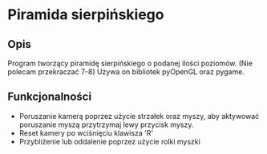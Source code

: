 # Piramida sierpińskiego
## Opis
Program tworzący piramidę sierpińskiego o podanej ilości poziomów. (Nie polecam przekraczać 7-8)
Używa on bibliotek pyOpenGL oraz pygame.
## Funkcjonalności
- Poruszanie kamerą poprzez użycie strzałek oraz myszy, aby aktywować poruszanie myszą przytrzymaj lewy przycisk myszy.
- Reset kamery po wciśnięciu klawisza 'R'
- Przybliżenie lub oddalenie poprzez użycie rolki myszki 
